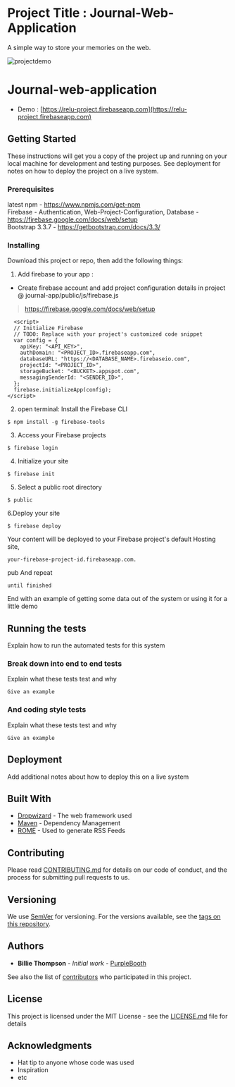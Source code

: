 # Project Title : Journal-Web-Application
A simple way to store your memories on the web. 


![projectdemo](https://user-images.githubusercontent.com/15827348/46714941-dee4d980-cc2b-11e8-964c-5a332b3cadfb.gif)


# Journal-web-application

- Demo : [https://relu-project.firebaseapp.com](https://relu-project.firebaseapp.com)


## Getting Started

These instructions will get you a copy of the project up and running on your local machine for development and testing purposes. See deployment for notes on how to deploy the project on a live system.

### Prerequisites

latest npm  - https://www.npmjs.com/get-npm <br>
Firebase - Authentication, Web-Project-Configuration, Database - https://firebase.google.com/docs/web/setup <br>
Bootstrap 3.3.7 - https://getbootstrap.com/docs/3.3/ <br>


### Installing

Download this project or repo, then add the following things:  

1) Add firebase to your app :  

*   Create firebase account and add project configuration details in project @ journal-app/public/js/firebase.js 
>   https://firebase.google.com/docs/web/setup

```
  <script>
  // Initialize Firebase
  // TODO: Replace with your project's customized code snippet
  var config = {
    apiKey: "<API_KEY>",
    authDomain: "<PROJECT_ID>.firebaseapp.com",
    databaseURL: "https://<DATABASE_NAME>.firebaseio.com",
    projectId: "<PROJECT_ID>",
    storageBucket: "<BUCKET>.appspot.com",
    messagingSenderId: "<SENDER_ID>",
  };
  firebase.initializeApp(config);
</script>
```

2. open terminal: Install the Firebase CLI

```
$ npm install -g firebase-tools

```
3. Access your Firebase projects

```
$ firebase login

```
4. Initialize your site

```
$ firebase init

```
5. Select a public root directory

```
$ public 

```

6.Deploy your site

```
$ firebase deploy

```
Your content will be deployed to your Firebase project's default Hosting site, 

```
your-firebase-project-id.firebaseapp.com.
```
pub
And repeat

```
until finished
```

End with an example of getting some data out of the system or using it for a little demo

## Running the tests

Explain how to run the automated tests for this system

### Break down into end to end tests

Explain what these tests test and why

```
Give an example
```

### And coding style tests

Explain what these tests test and why

```
Give an example
```

## Deployment

Add additional notes about how to deploy this on a live system

## Built With

* [Dropwizard](http://www.dropwizard.io/1.0.2/docs/) - The web framework used
* [Maven](https://maven.apache.org/) - Dependency Management
* [ROME](https://rometools.github.io/rome/) - Used to generate RSS Feeds

## Contributing

Please read [CONTRIBUTING.md](https://gist.github.com/PurpleBooth/b24679402957c63ec426) for details on our code of conduct, and the process for submitting pull requests to us.

## Versioning

We use [SemVer](http://semver.org/) for versioning. For the versions available, see the [tags on this repository](https://github.com/your/project/tags). 

## Authors

* **Billie Thompson** - *Initial work* - [PurpleBooth](https://github.com/PurpleBooth)

See also the list of [contributors](https://github.com/your/project/contributors) who participated in this project.

## License

This project is licensed under the MIT License - see the [LICENSE.md](LICENSE.md) file for details

## Acknowledgments

* Hat tip to anyone whose code was used
* Inspiration
* etc
